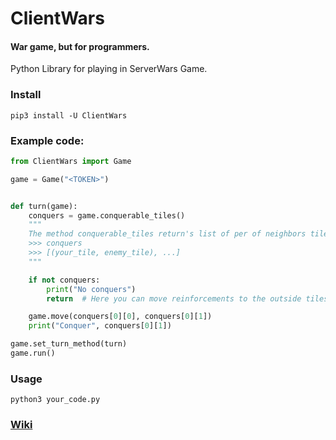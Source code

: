 # ClientWars

#### War game, but for programmers.


Python Library for playing in ServerWars Game.

### Install
```shell script
pip3 install -U ClientWars
```

### Example code:
```python
from ClientWars import Game

game = Game("<TOKEN>")


def turn(game):
    conquers = game.conquerable_tiles()
    """
    The method conquerable_tiles return's list of per of neighbors tiles when your tile has more power
    >>> conquers
    >>> [(your_tile, enemy_tile), ...]
    """

    if not conquers:
        print("No conquers")
        return  # Here you can move reinforcements to the outside tiles for example

    game.move(conquers[0][0], conquers[0][1])
    print("Conquer", conquers[0][1])

game.set_turn_method(turn)
game.run()

```

### Usage
```
python3 your_code.py
```

### [Wiki](https://github.com/hvuhsg/ClientWars/wiki)



